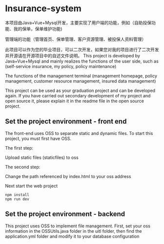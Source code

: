 # Insurance-system
​	本项目由Java+Vue+Mysql开发，主要实现了用户端的功能，例如（自助投保功能、我的保单，保单维护功能)

管理端的功能（管理首页、保单管理、客户资源管理、被投保人资料管理）

​	此项目可以作为您的毕业项目，可以二次开发，如果您对我的项目进行了二次开发并开源请在开源项目中的自述文件说明。
 This project is developed by Java+Vue+Mysql and mainly realizes the functions of the user side, such as (self-service insurance, my policy, policy maintenance)

The functions of the management terminal (management homepage, policy management, customer resource management, insured data management)

 This project can be used as your graduation project and can be developed again. If you have carried out secondary development of my project and open source it, please explain it in the readme file in the open source project.

## Set the project environment - front end

 The front-end uses OSS to separate static and dynamic files. To start this project, you must first have OSS.

 The first step:

 Upload static files (staticfiles) to oss

 The second step:

 Change the path referenced by index.html to your oss address



Next start the web project

~~~vue
npm install
npm run dev
~~~

## Set the project environment - backend

 This project uses OSS to implement file management. First, set your oss information in the OSSUtils.java folder in the uitl folder, then find the application.yml folder and modify it to your database configuration
